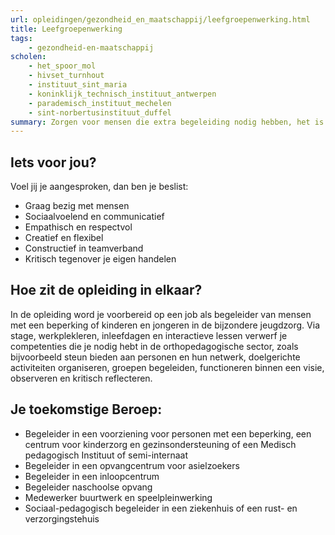 ```yaml
---
url: opleidingen/gezondheid_en_maatschappij/leefgroepenwerking.html
title: Leefgroepenwerking
tags:
    - gezondheid-en-maatschappij
scholen:
    - het_spoor_mol
    - hivset_turnhout
    - instituut_sint_maria
    - koninklijk_technisch_instituut_antwerpen
    - parademisch_instituut_mechelen
    - sint-norbertusinstituut_duffel
summary: Zorgen voor mensen die extra begeleiding nodig hebben, het is niet iedereen gegeven. Een hart hebben voor mensen, een luisterend oor kunnen bieden en flexibel inspelen op onverwachte situaties zijn slechts enkele noodzakelijke vaardigheden en attitudes. Heb jij dat talent voor mensen en wil je graag aan de slag in de zorgsector, dan ligt jouw toekomst misschien wel in Leefgroepenwerking.
---
```


## Iets voor jou?

Voel jij je aangesproken, dan ben je beslist:

* Graag bezig met mensen
* Sociaalvoelend en communicatief
* Empathisch en respectvol
* Creatief en flexibel
* Constructief in teamverband
* Kritisch tegenover je eigen handelen

## Hoe zit de opleiding in elkaar?

In de opleiding word je voorbereid op een job als begeleider van mensen met een beperking of kinderen en jongeren in de bijzondere jeugdzorg. Via stage, werkplekleren, inleefdagen en interactieve lessen verwerf je competenties die je nodig hebt in de orthopedagogische sector, zoals bijvoorbeeld steun bieden aan personen en hun netwerk, doelgerichte activiteiten organiseren, groepen begeleiden, functioneren binnen een visie, observeren en kritisch reflecteren.

## Je toekomstige Beroep:

* Begeleider in een voorziening voor personen met een beperking, een centrum voor kinderzorg en gezinsondersteuning of een Medisch pedagogisch Instituut of semi-internaat
* Begeleider in een opvangcentrum voor asielzoekers
* Begeleider in een inloopcentrum
* Begeleider naschoolse opvang
* Medewerker buurtwerk en speelpleinwerking
* Sociaal-pedagogisch begeleider in een ziekenhuis of een rust- en verzorgingstehuis